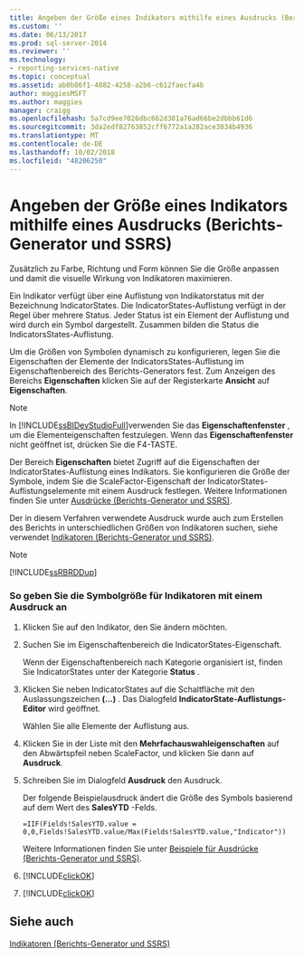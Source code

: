 ```yaml
---
title: Angeben der Größe eines Indikators mithilfe eines Ausdrucks (Berichts-Generator und SSRS) | Microsoft-Dokumentation
ms.custom: ''
ms.date: 06/13/2017
ms.prod: sql-server-2014
ms.reviewer: ''
ms.technology:
- reporting-services-native
ms.topic: conceptual
ms.assetid: ab0b86f1-4882-4258-a2b6-c612faecfa4b
author: maggiesMSFT
ms.author: maggies
manager: craigg
ms.openlocfilehash: 5a7cd9ee7026dbc662d381a76ad66be2dbbb61d6
ms.sourcegitcommit: 3da2edf82763852cff6772a1a282ace3034b4936
ms.translationtype: MT
ms.contentlocale: de-DE
ms.lasthandoff: 10/02/2018
ms.locfileid: "48206250"
---
```

# <a name="specify-the-size-of-an-indicator-using-an-expression-report-builder-and-ssrs"></a>Angeben der Größe eines Indikators mithilfe eines Ausdrucks (Berichts-Generator und SSRS)
  Zusätzlich zu Farbe, Richtung und Form können Sie die Größe anpassen und damit die visuelle Wirkung von Indikatoren maximieren.  
  
 Ein Indikator verfügt über eine Auflistung von Indikatorstatus mit der Bezeichnung IndicatorStates. Die IndicatorStates-Auflistung verfügt in der Regel über mehrere Status. Jeder Status ist ein Element der Auflistung und wird durch ein Symbol dargestellt. Zusammen bilden die Status die IndicatorsStates-Auflistung.  
  
 Um die Größen von Symbolen dynamisch zu konfigurieren, legen Sie die Eigenschaften der Elemente der IndicatorsStates-Auflistung im Eigenschaftenbereich des Berichts-Generators fest. Zum Anzeigen des Bereichs **Eigenschaften** klicken Sie auf der Registerkarte **Ansicht** auf **Eigenschaften**.  
  
> [!NOTE]  
>  In [!INCLUDE[ssBIDevStudioFull](../../includes/ssbidevstudiofull-md.md)]verwenden Sie das **Eigenschaftenfenster** , um die Elementeigenschaften festzulegen. Wenn das **Eigenschaftenfenster** nicht geöffnet ist, drücken Sie die F4-TASTE.  
  
 Der Bereich **Eigenschaften** bietet Zugriff auf die Eigenschaften der IndicatorStates-Auflistung eines Indikators. Sie konfigurieren die Größe der Symbole, indem Sie die ScaleFactor-Eigenschaft der IndicatorStates-Auflistungselemente mit einem Ausdruck festlegen. Weitere Informationen finden Sie unter [Ausdrücke &#40;Berichts-Generator und SSRS&#41;](expressions-report-builder-and-ssrs.md).  
  
 Der in diesem Verfahren verwendete Ausdruck wurde auch zum Erstellen des Berichts in unterschiedlichen Größen von Indikatoren suchen, siehe verwendet [Indikatoren &#40;Berichts-Generator und SSRS&#41;](indicators-report-builder-and-ssrs.md).  
  
> [!NOTE]  
>  [!INCLUDE[ssRBRDDup](../../includes/ssrbrddup-md.md)]  
  
### <a name="to-specify-the-indicator-icon-size-using-an-expression"></a>So geben Sie die Symbolgröße für Indikatoren mit einem Ausdruck an  
  
1.  Klicken Sie auf den Indikator, den Sie ändern möchten.  
  
2.  Suchen Sie im Eigenschaftenbereich die IndicatorStates-Eigenschaft.  
  
     Wenn der Eigenschaftenbereich nach Kategorie organisiert ist, finden Sie IndicatorStates unter der Kategorie **Status** .  
  
3.  Klicken Sie neben IndicatorStates auf die Schaltfläche mit den Auslassungszeichen **(...)** . Das Dialogfeld **IndicatorState-Auflistungs-Editor** wird geöffnet.  
  
     Wählen Sie alle Elemente der Auflistung aus.  
  
4.  Klicken Sie in der Liste mit den **Mehrfachauswahleigenschaften** auf den Abwärtspfeil neben ScaleFactor, und klicken Sie dann auf **Ausdruck**.  
  
5.  Schreiben Sie im Dialogfeld **Ausdruck** den Ausdruck.  
  
     Der folgende Beispielausdruck ändert die Größe des Symbols basierend auf dem Wert des **SalesYTD** -Felds.  
  
     `=IIF(Fields!SalesYTD.value = 0,0,Fields!SalesYTD.value/Max(Fields!SalesYTD.value,"Indicator"))`  
  
     Weitere Informationen finden Sie unter [Beispiele für Ausdrücke (Berichts-Generator und SSRS)](expression-examples-report-builder-and-ssrs.md).  
  
6.  [!INCLUDE[clickOK](../../includes/clickok-md.md)]  
  
7.  [!INCLUDE[clickOK](../../includes/clickok-md.md)]  
  
## <a name="see-also"></a>Siehe auch  
 [Indikatoren &#40;Berichts-Generator und SSRS&#41;](indicators-report-builder-and-ssrs.md)  
  
  

